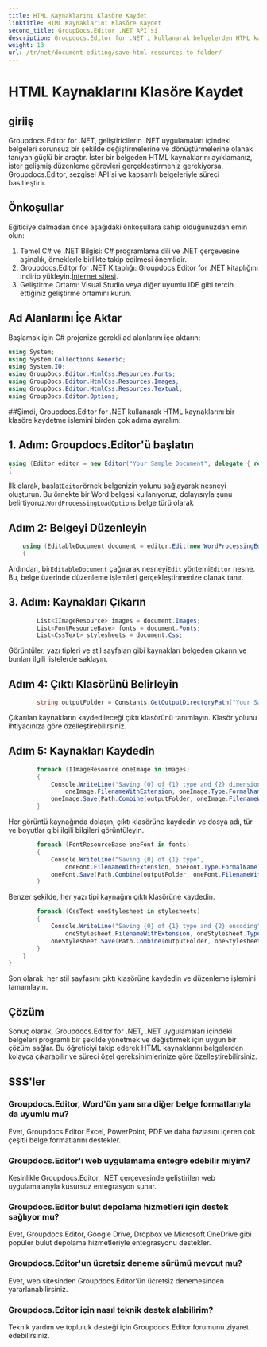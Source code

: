 ```yaml
---
title: HTML Kaynaklarını Klasöre Kaydet
linktitle: HTML Kaynaklarını Klasöre Kaydet
second_title: GroupDocs.Editor .NET API'si
description: Groupdocs.Editor for .NET'i kullanarak belgelerden HTML kaynaklarını nasıl çıkaracağınızı öğrenin. Bu kapsamlı eğitim, geliştiricilere adım adım rehberlik sağlar.
weight: 13
url: /tr/net/document-editing/save-html-resources-to-folder/
---
```


# HTML Kaynaklarını Klasöre Kaydet

## giriiş
Groupdocs.Editor for .NET, geliştiricilerin .NET uygulamaları içindeki belgeleri sorunsuz bir şekilde değiştirmelerine ve dönüştürmelerine olanak tanıyan güçlü bir araçtır. İster bir belgeden HTML kaynaklarını ayıklamanız, ister gelişmiş düzenleme görevleri gerçekleştirmeniz gerekiyorsa, Groupdocs.Editor, sezgisel API'si ve kapsamlı belgeleriyle süreci basitleştirir.
## Önkoşullar
Eğiticiye dalmadan önce aşağıdaki önkoşullara sahip olduğunuzdan emin olun:
1. Temel C# ve .NET Bilgisi: C# programlama dili ve .NET çerçevesine aşinalık, örneklerle birlikte takip edilmesi önemlidir.
2.  Groupdocs.Editor for .NET Kitaplığı: Groupdocs.Editor for .NET kitaplığını indirip yükleyin.[İnternet sitesi](https://releases.groupdocs.com/editor/net/).
3. Geliştirme Ortamı: Visual Studio veya diğer uyumlu IDE gibi tercih ettiğiniz geliştirme ortamını kurun.

## Ad Alanlarını İçe Aktar
Başlamak için C# projenize gerekli ad alanlarını içe aktarın:
```csharp
using System;
using System.Collections.Generic;
using System.IO;
using GroupDocs.Editor.HtmlCss.Resources.Fonts;
using GroupDocs.Editor.HtmlCss.Resources.Images;
using GroupDocs.Editor.HtmlCss.Resources.Textual;
using GroupDocs.Editor.Options;
```
##Şimdi, Groupdocs.Editor for .NET kullanarak HTML kaynaklarını bir klasöre kaydetme işlemini birden çok adıma ayıralım:
## 1. Adım: Groupdocs.Editor'ü başlatın
```csharp
using (Editor editor = new Editor("Your Sample Document", delegate { return new WordProcessingLoadOptions(); }))
{
```
 İlk olarak, başlat`Editor`örnek belgenizin yolunu sağlayarak nesneyi oluşturun. Bu örnekte bir Word belgesi kullanıyoruz, dolayısıyla şunu belirtiyoruz:`WordProcessingLoadOptions` belge türü olarak
## Adım 2: Belgeyi Düzenleyin
```csharp
	using (EditableDocument document = editor.Edit(new WordProcessingEditOptions()))
	{
```
 Ardından, bir`EditableDocument` çağırarak nesneyi`Edit` yöntemi`Editor` nesne. Bu, belge üzerinde düzenleme işlemleri gerçekleştirmenize olanak tanır.
## 3. Adım: Kaynakları Çıkarın
```csharp
		List<IImageResource> images = document.Images;
		List<FontResourceBase> fonts = document.Fonts;
		List<CssText> stylesheets = document.Css;
```
Görüntüler, yazı tipleri ve stil sayfaları gibi kaynakları belgeden çıkarın ve bunları ilgili listelerde saklayın.
## Adım 4: Çıktı Klasörünü Belirleyin
```csharp
		string outputFolder = Constants.GetOutputDirectoryPath("Your Sample Document");
```
Çıkarılan kaynakların kaydedileceği çıktı klasörünü tanımlayın. Klasör yolunu ihtiyacınıza göre özelleştirebilirsiniz.
## Adım 5: Kaynakları Kaydedin
```csharp
		foreach (IImageResource oneImage in images)
		{
			Console.WriteLine("Saving {0} of {1} type and {2} dimensions",
				oneImage.FilenameWithExtension, oneImage.Type.FormalName, oneImage.LinearDimensions);
			oneImage.Save(Path.Combine(outputFolder, oneImage.FilenameWithExtension));
		}
```
Her görüntü kaynağında dolaşın, çıktı klasörüne kaydedin ve dosya adı, tür ve boyutlar gibi ilgili bilgileri görüntüleyin.
```csharp
		foreach (FontResourceBase oneFont in fonts)
		{
			Console.WriteLine("Saving {0} of {1} type",
				oneFont.FilenameWithExtension, oneFont.Type.FormalName);
			oneFont.Save(Path.Combine(outputFolder, oneFont.FilenameWithExtension));
		}
```
Benzer şekilde, her yazı tipi kaynağını çıktı klasörüne kaydedin.
```csharp
		foreach (CssText oneStylesheet in stylesheets)
		{
			Console.WriteLine("Saving {0} of {1} type and {2} encoding",
				oneStylesheet.FilenameWithExtension, oneStylesheet.Type.FormalName, oneStylesheet.Encoding);
			oneStylesheet.Save(Path.Combine(outputFolder, oneStylesheet.FilenameWithExtension));
		}
	}
}
```
Son olarak, her stil sayfasını çıktı klasörüne kaydedin ve düzenleme işlemini tamamlayın.

## Çözüm
Sonuç olarak, Groupdocs.Editor for .NET, .NET uygulamaları içindeki belgeleri programlı bir şekilde yönetmek ve değiştirmek için uygun bir çözüm sağlar. Bu öğreticiyi takip ederek HTML kaynaklarını belgelerden kolayca çıkarabilir ve süreci özel gereksinimlerinize göre özelleştirebilirsiniz.
## SSS'ler
### Groupdocs.Editor, Word'ün yanı sıra diğer belge formatlarıyla da uyumlu mu?
Evet, Groupdocs.Editor Excel, PowerPoint, PDF ve daha fazlasını içeren çok çeşitli belge formatlarını destekler.
### Groupdocs.Editor'ı web uygulamama entegre edebilir miyim?
Kesinlikle Groupdocs.Editor, .NET çerçevesinde geliştirilen web uygulamalarıyla kusursuz entegrasyon sunar.
### Groupdocs.Editor bulut depolama hizmetleri için destek sağlıyor mu?
Evet, Groupdocs.Editor, Google Drive, Dropbox ve Microsoft OneDrive gibi popüler bulut depolama hizmetleriyle entegrasyonu destekler.
### Groupdocs.Editor'un ücretsiz deneme sürümü mevcut mu?
Evet, web sitesinden Groupdocs.Editor'ün ücretsiz denemesinden yararlanabilirsiniz.
### Groupdocs.Editor için nasıl teknik destek alabilirim?
Teknik yardım ve topluluk desteği için Groupdocs.Editor forumunu ziyaret edebilirsiniz.